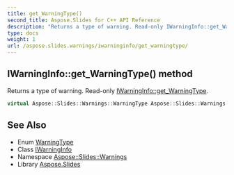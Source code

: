 ```yaml
---
title: get_WarningType()
second_title: Aspose.Slides for C++ API Reference
description: "Returns a type of warning. Read-only IWarningInfo::get_WarningType."
type: docs
weight: 1
url: /aspose.slides.warnings/iwarninginfo/get_warningtype/
---
```

## IWarningInfo::get_WarningType() method


Returns a type of warning. Read-only [IWarningInfo::get_WarningType](./).

```cpp
virtual Aspose::Slides::Warnings::WarningType Aspose::Slides::Warnings::IWarningInfo::get_WarningType()=0
```

## See Also

* Enum [WarningType](../../warningtype/)
* Class [IWarningInfo](../)
* Namespace [Aspose::Slides::Warnings](../../)
* Library [Aspose.Slides](../../../)